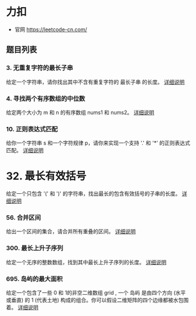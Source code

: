 # 力扣

- 官网
https://leetcode-cn.com/

## 题目列表

### 3. 无重复字符的最长子串

给定一个字符串，请你找出其中不含有重复字符的 最长子串 的长度。
[详细说明](./longest_substring_without_repeating_characters/Readme.md)

### 4. 寻找两个有序数组的中位数
给定两个大小为 m 和 n 的有序数组 nums1 和 nums2。
[详细说明](./median_of_two_sorted_arrays/Readme.md)



### 10. 正则表达式匹配
给你一个字符串 s 和一个字符规律 p，请你来实现一个支持 '.' 和 '*' 的正则表达式匹配。
[详细说明](./regular_expression_matching/Readme.md)


# 32. 最长有效括号

给定一个只包含 '(' 和 ')' 的字符串，找出最长的包含有效括号的子串的长度。
[详细说明](./longest_valid_parentheses/Readme.md)

### 56. 合并区间
给出一个区间的集合，请合并所有重叠的区间。
[详细说明](./merge_interval/Readme.md)


### 300. 最长上升子序列

给定一个无序的整数数组，找到其中最长上升子序列的长度。
[详细说明](./longest_increasing_subsequence/Readme.md)

### 695. 岛屿的最大面积
给定一个包含了一些 0 和 1的非空二维数组 grid , 一个 岛屿 是由四个方向 (水平或垂直) 的 1 (代表土地) 构成的组合。你可以假设二维矩阵的四个边缘都被水包围着。
[详细说明](./max_area_of_island/Readme.md)

